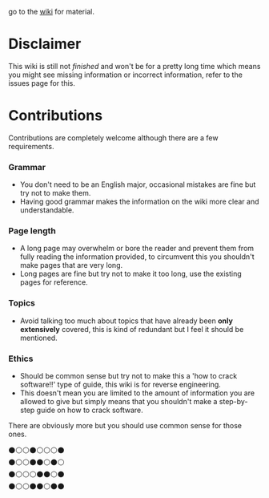 go to the <a href="https://github.com/WalmartSolutions/jvm-manual/wiki">wiki</a> for material.

# Disclaimer
This wiki is still not *finished* and won't be for a pretty long time which means you might see missing information or incorrect information, refer to the issues page for this.

# Contributions
Contributions are completely welcome although there are a few requirements.
### Grammar
- You don't need to be an English major, occasional mistakes are fine but try not to make them.
- Having good grammar makes the information on the wiki more clear and understandable.
### Page length
-  A long page may overwhelm or bore the reader and prevent them from fully reading the information provided, to circumvent this you shouldn't make pages that are very long.
- Long pages are fine but try not to make it too long, use the existing pages for reference.
### Topics
- Avoid talking too much about topics that have already been **only extensively** covered, this is kind of redundant but I feel it should be mentioned.
### Ethics
- Should be common sense but try not to make this a 'how to crack software!!' type of guide, this wiki is for reverse engineering. 
- This doesn't mean you are limited to the amount of information you are allowed to give but simply means that you shouldn't make a step-by-step guide on how to crack software.

There are obviously more but you should use common sense for those ones.

⚫⚪⚪⚫⚪⚪⚪⚫ <br>
⚫⚪⚪⚫⚫⚪⚫⚪ <br>
⚫⚪⚪⚪⚫⚫⚪⚫ <br>
⚫⚪⚪⚫⚫⚪⚫⚫ 
